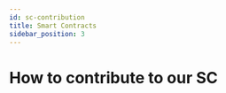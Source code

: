 ```yaml
---
id: sc-contribution
title: Smart Contracts
sidebar_position: 3
---
```

# How to contribute to our SC